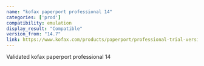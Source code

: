 ```yaml
---
name: "kofax paperport professional 14"
categories: ['prod']
compatibility: emulation
display_result: "Compatible"
version_from: "14.7"
link: https://www.kofax.com/products/paperport/professional-trial-version
---
```


Validated kofax paperport professional 14